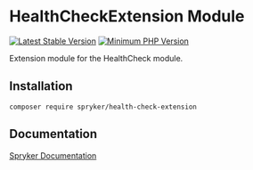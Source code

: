 # HealthCheckExtension Module
[![Latest Stable Version](https://poser.pugx.org/spryker/health-check-extension/v/stable.svg)](https://packagist.org/packages/spryker/health-check-extension)
[![Minimum PHP Version](https://img.shields.io/badge/php-%3E%3D%207.3-8892BF.svg)](https://php.net/)

Extension module for the HealthCheck module.

## Installation

```
composer require spryker/health-check-extension
```

## Documentation

[Spryker Documentation](https://documentation.spryker.com/module_guide/overview.htm)
